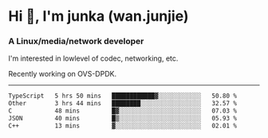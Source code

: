 
<h1 >Hi 👋, I'm junka (wan.junjie)</h1>
<h3 >A Linux/media/network developer</h3>


I'm interested in lowlevel of codec, networking, etc.

Recently working on OVS-DPDK.

---

<!--START_SECTION:waka-->

```txt
TypeScript   5 hrs 50 mins   ████████████▓░░░░░░░░░░░░   50.80 %
Other        3 hrs 44 mins   ████████░░░░░░░░░░░░░░░░░   32.57 %
C            48 mins         █▓░░░░░░░░░░░░░░░░░░░░░░░   07.03 %
JSON         40 mins         █▒░░░░░░░░░░░░░░░░░░░░░░░   05.93 %
C++          13 mins         ▓░░░░░░░░░░░░░░░░░░░░░░░░   02.01 %
```

<!--END_SECTION:waka-->
